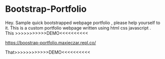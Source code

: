 # Bootstrap-Portfolio
Hey. Sample quick bootstrapped webpage portfolio , please help yourself to it. This is a custom portfolio webpage written using html css javascript . 
This >>>>>>>>>>>DEMO<<<<<<<<<<

https://boostrap-portfolio.maxieczar.repl.co/

That>>>>>>>>>>>>DEMO<<<<<<<<<<
